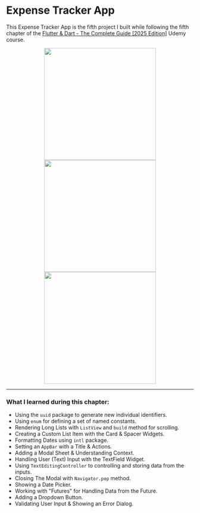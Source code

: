 # Expense Tracker App

This Expense Tracker App is the fifth project I built while following the fifth chapter of the [Flutter &amp; Dart - The Complete Guide [2025 Edition]](https://www.udemy.com/course/learn-flutter-dart-to-build-ios-android-apps/) Udemy course.

<p align="center">
  <img src="" alt="" width="300"/>
  <img src="" alt="" width="300"/>
  <img src="" alt="" width="300"/>
</p>

---

### What I learned during this chapter:

-   Using the `uuid` package to generate new individual identifiers.
-   Using `enum` for defining a set of named constants.
-   Rendering Long Lists with `ListView` and `build` method for scrolling.
-   Creating a Custom List Item with the Card & Spacer Widgets.
-   Formatting Dates using `intl` package.
-   Setting an `AppBar` with a Title & Actions.
-   Adding a Modal Sheet & Understanding Context.
-   Handling User (Text) Input with the TextField Widget.
-   Using `TextEditingController` to controlling and storing data from the inputs.
-   Closing The Modal with `Navigator.pop` method.
-   Showing a Date Picker.
-   Working with "Futures" for Handling Data from the Future.
-   Adding a Dropdown Button.
-   Validating User Input & Showing an Error Dialog.
